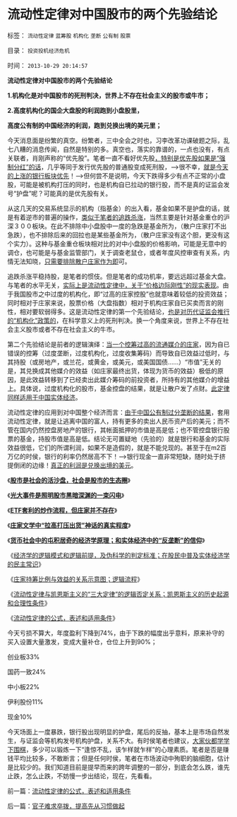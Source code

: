 # 流动性定律对中国股市的两个先验结论

标签： `流动性定律` `蓝筹股` `机构化` `垄断` `公有制` `股票` 

目录： `投资投机经济危机`

时间： `2013-10-29 20:14:57`

**流动性定律对中国股市的两个先验结论**

**1.机构化是对中国股市的死刑判决，世界上不存在社会主义的股市或牛市；**

**2.高度机构化的国企大盘股的利润跑到小盘股里，**

**高度公有制的中国经济的利润，跑到兑换出境的美元里；**

今天消息面是纷繁的真空。纷繁者，三中全会之时也，习李改革功课破题之际，乱七八糟的消息传闻，自然是特别的多。真空也，落实的靠谱的，一点也没有，有点关联者，肖刚声称的“优先股”。笔者一直不看好优先股[，特别是优先股如果是“强制分红”的话](../../../2013/5/30/且慢为证监会拍马屁，请回顾中国优先股的惨烈教训.md)，几乎等同于发行优先股的普通股变成死刑股，——>很不幸，[就是今天的上涨的银行板块优先](../../../2013/5/30/从中国银行业骗贷的潜规则，深入理解优先股的葫芦.md)！——>但何尝不是说明，今天下跌得多少有点不正常的小盘股，可能是被机构打压的同时，也是机构自已拉动的银行股，而不是真的证监会发号“护盘”呢？可能真的是优先股有关。

从这几天的交易系统显示的机构（指基金）的出入看，基金如果不是护盘的话，就是有着逆市的普遍的操作，[类似于笔者的追跌杀涨](../../../2013/10/16/俺貌似庄家，但是俺很温柔.md)，当然主要是针对基金重仓的沪深３００板块。在此不排除中小盘股中一度的急跌是基金所为，（散户庄家打不出急跌），也不排除后来的回拉也是某些基金所为，（散户庄家没有这个胆，更没有这个实力）。这种与基金重仓板块相对比的对中小盘股的价格影响，可能是无意中的调仓，也可能是与基金监管部门，关于调查老鼠仓，或者年度风控审查有关系，内情无法知晓，[只需要排除散户庄家作为即](../../../2013/7/8/庄家是人治的产物，股市是法治的产物.md)可。

追跌杀涨平稳持股，是笔者的惯伎。但是笔者的成功机率，要远远超过基金大盘。与笔者的水平无关，[实际上是流动性定律中，关于“价格边际刚性”的现实表现](../../../2013/10/22/庄家文学中“拉高打压出货”神话的真实程度.md)。由于我国股市之中过度的机构化，即“过高的庄家控股”也就意味着较低的投资效益；同时相对于庄家来说，股票价格（大盘指数）相对于机构庄家自已买卖而言的刚性，相对要软弱得多。这是流动性定律的第一个先验结论，[也是对历代证监会推行的“机构化”政策的](../../../2013/7/25/机构市强烈的羊群效应和小盘股融券及杠杆化的后果.md)，在科学意义上的死刑判决。换一个角度来说，世界上不存在社会主义股市或者不存在社会主义的牛市。

第二个先验结论是前者的逻辑演绎：[当一个控筹过高的流通媒介的庄家](../../../2013/10/27/庄家持筹比例与效益的关系示意图，逻辑推导的流程.md)，因为自已错误的控筹（过度垄断，过度机构化，过度收集筹码）而导致自已效益过低时，与其持股（或房地产，或兰花，或黄金，或美元，或美国国债……）“市值”无关的是，其兑换成其他媒介的效益（如庄家最终出货，体现为货币的效益）极低的原因，是此效益转移到了已经卖出此媒介筹码的前投资者，所持有的其他媒介的增益上。具体说，过度机构化的股市，基金控盘的结果，就是让散户发了点财。[此定律同样适用于中国实体经济](../../../2010/12/21/交换创造价值：流动性定律看炒作.md)。

流动性定律的应用到对中国整个经济而言：[由于中国公有制过分垄断的结果](../../../2012/3/15/稀土和假货中的公有制困境.md)，套用流动性定律，就是让逃离中国的富人，持有更多的卖出人民币资产后的美元；而不管在国内仍然控盘房地产的银行，其帐面抵押的市值是高是低；也不管控盘银行股票的基金，持股市值是高是低。结论无可置疑地（先验的）就是银行和基金的实际效益很低，它们的所谓利润，如果不是造假的，就是不能兑现的。甚至于在m2百万亿的时侯，银行的利率仍然居高不下！——>银行现金一直非常短缺，随时处于挤提倒闭的边缘！[真正的利润是兑换出境的美元](../../../2012/2/21/国内通货膨胀与国际无关，与任何锚本位无关.md)。

《[**股市是社会的活沙盘，社会是股市的生态圈**](../../../2013/8/2/股市是社会的活沙盘，社会是股市的生态圈.md)》

《[**光大事件是照明股市黑暗深渊的一束闪电**](../../../2013/8/19/光大事件，是照明股市黑暗深渊真相的一束闪电，一束脉冲.md)》

《[**ETF套利的炒作流程，但庄家并不存在**](../../../2013/8/23/ETF套利的炒作流程，但庄家并不存在.md)》

《[**庄家文学中“拉高打压出货”神话的真实程度**](../../../2013/10/22/庄家文学中“拉高打压出货”神话的真实程度.md)》

《[**货币社会中的屯积居奇的经济学原理；和实体经济中的“反垄断”的信仰**](../../../2013/10/23/炒股也能求道，屯积居奇的经济学原理.md)》

《[经济学的逻辑模式和逻辑前提，及伪科学的判定标准；在股民中普及实体经济学的民主常识](../../../2013/10/24/股市中先验的经济学结论，理解经济学的逻辑模式.md)》

《[庄家持筹比例与效益的关系示意图；逻辑流程](../../../2013/10/27/庄家持筹比例与效益的关系示意图，逻辑推导的流程.md)》

《[流动性定律与凯恩斯主义的“三大定律”的逻辑否定关系；凯恩斯主义的历史起源和合理性条件](../../../2013/10/28/流动性定律与凯恩斯主义的“三大定律”的逻辑互相否定的关系.md)》

《[流动性定律的公式，表述和适用条件](../../../2013/10/29/流动性定律的公式，表述和适用条件.md)》

今天亏损不算大，年度盈利下降到74%，由于下跌的幅度出乎意料，原来补守的买入设置大量激发，变成大量补仓，仓位上升到90%；

创业板33%

国药一致24%

中小板22%

伊利股份11%

现金10%

今天场面上一度暴跌，银行股出现明显的护盘，尾后的反抽，基本上是市场自然发生，与证监会等机构发号机构护盘，关系不大。有时侯笔者也建议，[大家伙都学学下围棋](../../../2013/10/20/围棋打劫中的经济学，及战略，及战术.md)，多少可以锻炼一下“逢惊不乱，该乍样就乍样”的心理素质。笔者是否是赚钱平均比较多，不敢断言；但是任何时侯，笔者在市场波动中殉职的脑细胞，估计是比较少的。我们知道目前是提早而来的跨年调整的一部分，到底会怎么跌，谁先止跌，怎么止跌，不妨慢一步出结论，现在，先看看。



前一篇：[流动性定律的公式，表述和适用条件](../../../2013/10/29/流动性定律的公式，表述和适用条件.md)

后一篇：[官子难求卒拨，提高先从习惯做起](../../../2013/10/30/官子难求卒拨，提高先从习惯做起.md)